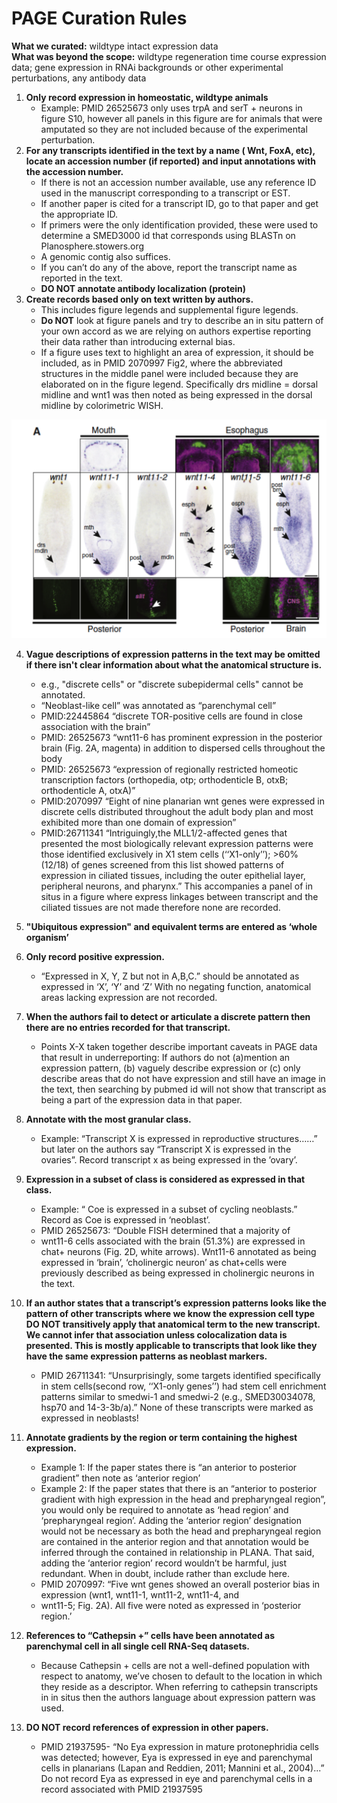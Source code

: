 # PAGE Curation Rules 
__What we curated:__ wildtype intact expression data  
__What was beyond the scope:__ wildtype regeneration time course expression data; gene expression in RNAi backgrounds or other experimental perturbations, any antibody data
1.  __Only record expression in homeostatic, wildtype animals__
     - Example: PMID 26525673 only uses trpA and serT + neurons in figure S10, however all panels in this figure are for animals that were amputated so they are not included because of the experimental perturbation.   
2.  __For any transcripts identified in the text by a name ( Wnt, FoxA, etc), locate an accession number (if reported) and input annotations with the accession number.__
     - If there is not an accession number available, use any reference ID used in the manuscript corresponding to a transcript or EST. 
     - If another paper is cited for a transcript ID, go to that paper and get the appropriate ID.
     - If primers were the only identification provided, these were used to determine a SMED3000 id that corresponds using BLASTn on Planosphere.stowers.org 
     - A genomic contig also suffices. 
     - If you can’t do any of the above, report the transcript name as reported in the text. 
     - **DO NOT annotate antibody localization (protein)**
3. __Create records based only on text written by authors.__
     - This includes figure legends and supplemental figure legends. 
     - **Do NOT** look at figure panels and try to describe an in situ pattern of your own accord as we are relying on authors expertise reporting their data rather than introducing external bias.  
     - If a figure uses text to highlight an area of expression, it should be included, as in PMID 2070997 Fig2, where the abbreviated structures in the middle panel were included because they are elaborated on in the figure legend. Specifically drs midline = dorsal midline and wnt1 was then noted as being expressed in the dorsal midline by colorimetric WISH. 

![figure](rules_fig2.png)

4. __Vague descriptions of expression patterns in the text may be omitted if there isn't clear information about what the anatomical structure is.__
    - e.g., "discrete cells" or "discrete subepidermal cells" cannot be annotated. 
    - “Neoblast-like cell” was annotated as “parenchymal cell”
    - PMID:22445864 “discrete TOR-positive cells are found in close association with the brain” 
    - PMID: 26525673 “wnt11-6 has prominent expression in the posterior brain (Fig. 2A, magenta) in addition to dispersed cells throughout the body
    - PMID: 26525673 “expression of regionally restricted homeotic transcription factors (orthopedia, otp; orthodenticle B, otxB; orthodenticle A, otxA)”
    - PMID:2070997 “Eight of nine planarian wnt genes were expressed in discrete cells distributed throughout the adult body plan and most exhibited more than one domain of expression”
    - PMID:26711341 “Intriguingly,the MLL1/2-affected genes that presented the most biologically relevant expression patterns were those identified exclusively in X1 stem cells (‘‘X1-only’’); >60% (12/18) of genes screened from this list showed patterns of expression in ciliated tissues, including the outer epithelial layer, peripheral neurons, and pharynx.”  This accompanies a panel of in situs in a figure where express linkages between transcript and the ciliated tissues are not made therefore none are recorded. 


5. __"Ubiquitous expression" and equivalent terms are entered as ‘whole organism’__ 

6. __Only record positive expression.__
    - “Expressed in X, Y, Z but not in A,B,C.” should be annotated as expressed in ‘X’, ‘Y’ and ‘Z’
With no negating function, anatomical areas lacking expression are not recorded.

 7. __When the authors fail to detect or articulate a discrete pattern then there are no entries recorded for that transcript.__ 
     - Points X-X taken together describe important caveats in PAGE data that result in underreporting:  If authors do not (a)mention an expression pattern, (b) vaguely describe expression or (c) only describe areas that do not have expression  and still have an image in the text, then searching by pubmed id will not show that transcript as being a part of the expression data in that paper. 


 8. __Annotate with the most granular class.__ 
    - Example: “Transcript X is expressed in reproductive structures……” but later on the authors say “Transcript X is expressed in the ovaries”. Record transcript x as being expressed in the ’ovary’.  

 9. __Expression in a subset of class is considered as expressed in that class.__  
    - Example: “ Coe is expressed in a subset of cycling neoblasts.” Record as Coe is expressed in ‘neoblast’. 
    - PMID 26525673: “Double FISH determined that a majority of
    - wnt11-6 cells associated with the brain (51.3%) are expressed in chat+ neurons (Fig. 2D, white arrows). Wnt11-6 annotated as being expressed in ‘brain’, ‘cholinergic neuron’ as chat+cells were previously described as being expressed in cholinergic neurons in the text. 

  10. __If an author states that a transcript’s expression patterns looks like the pattern of other transcripts where we know the expression cell type DO NOT transitively apply that anatomical term to the new transcript. We cannot infer that association unless colocalization data is presented. This is mostly applicable to transcripts that look like they have the same expression patterns as neoblast markers.__     
      - PMID 26711341: “Unsurprisingly, some targets identified specifically in stem cells(second row, ‘‘X1-only genes’’) had stem cell enrichment patterns similar to smedwi-1 and smedwi-2 (e.g., SMED30034078, hsp70 and 14-3-3b/a).” None of these transcripts were marked as expressed in neoblasts! 



  11. __Annotate gradients by the region or term containing the highest expression.__   
      - Example 1: If the paper states there is “an anterior to posterior gradient” then note as ‘anterior region’ 
      - Example 2: If the paper states that there is an “anterior to posterior gradient with high expression in the head and prepharyngeal region”, you would only be required to annotate as ‘head region’ and ‘prepharyngeal region’. Adding the ‘anterior region’ designation would not be necessary as both the head and prepharyngeal region are contained in the anterior region and that annotation would be inferred through the contained in relationship in PLANA. That said, adding the ‘anterior region’ record wouldn’t be harmful, just redundant. When in doubt, include rather than exclude here.
      - PMID 2070997: “Five wnt genes showed an overall posterior bias in expression (wnt1, wnt11-1, wnt11-2, wnt11-4, and
      - wnt11-5; Fig. 2A). All five were noted as expressed in ‘posterior region.’


   12. __References to  “Cathepsin +” cells have been annotated as parenchymal cell in all single cell RNA-Seq datasets.__ 
        - Because Cathepsin + cells are not a well-defined population with respect to anatomy, we’ve chosen to default to the location in which they reside as a descriptor. When referring to cathepsin transcripts in in situs then the authors language about expression pattern was used. 

   13. __DO NOT record references of expression in other papers.__ 
        - PMID 21937595- “No Eya expression in mature protonephridia cells was detected; however, Eya is expressed in eye and  parenchymal  cells  in  planarians  (Lapan  and  Reddien,  2011; Mannini  et  al.,  2004)...” Do not record Eya as expressed in eye and parenchymal cells in a record associated with PMID 21937595 



